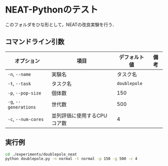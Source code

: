 # NEAT-Pythonのテスト
このフォルダをひな形として，NEATの改良実験を行う．

## コマンドライン引数
| オプション | 項目 | デフォルト値 | 備考 |
| --- | --- | --- | --- |
| `-n`, `--name` | 実験名 | タスク名 ||
| `-t`, `--task` | タスク名 | `doublepole` ||
| `-p`, `--pop-size` | 個体数 | 150 ||
| `-g`, `--generations` | 世代数 | 500 ||
| `-c`, `--num-cores` | 並列評価に使用するCPUコア数 | 4 ||

## 実行例
```sh
cd ./experiments/doublepole_neat
python doublepole.py -n normal -t normal -p 150 -g 500 -c 4
```